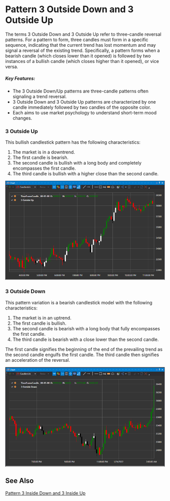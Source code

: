 # Pattern 3 Outside Down and 3 Outside Up

The terms 3 Outside Down and 3 Outside Up refer to three-candle reversal patterns. For a pattern to form, three candles must form in a specific sequence, indicating that the current trend has lost momentum and may signal a reversal of the existing trend. Specifically, a pattern forms when a bearish candle (which closes lower than it opened) is followed by two instances of a bullish candle (which closes higher than it opened), or vice versa.

##### Key Features:

- The 3 Outside Down/Up patterns are three-candle patterns often signaling a trend reversal.
- 3 Outside Down and 3 Outside Up patterns are characterized by one candle immediately followed by two candles of the opposite color.
- Each aims to use market psychology to understand short-term mood changes.

### 3 Outside Up

This bullish candlestick pattern has the following characteristics:

1. The market is in a downtrend.
2. The first candle is bearish.
3. The second candle is bullish with a long body and completely encompasses the first candle.
4. The third candle is bullish with a higher close than the second candle.

![IndicatorPattern3OU](../images/IndicatorPattern3OU.png)

### 3 Outside Down

This pattern variation is a bearish candlestick model with the following characteristics:

1. The market is in an uptrend.
2. The first candle is bullish.
3. The second candle is bearish with a long body that fully encompasses the first candle.
4. The third candle is bearish with a close lower than the second candle.

The first candle signifies the beginning of the end of the prevailing trend as the second candle engulfs the first candle. The third candle then signifies an acceleration of the reversal.

![IndicatorPattern3oD](../images/IndicatorPattern3oD.png)

## See Also

[Pattern 3 Inside Down and 3 Inside Up](IndicatorPattern3ID3IU.md)
